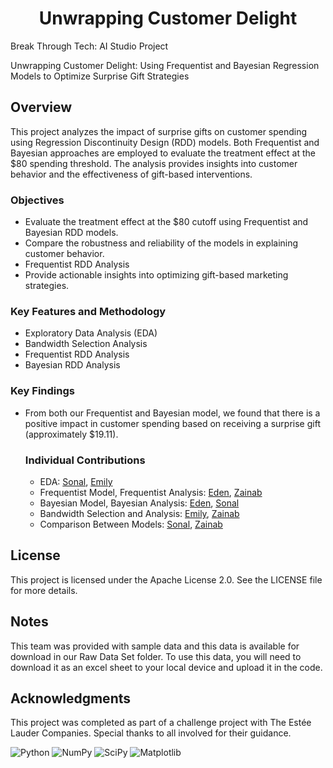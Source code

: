 <h1 align="center">Unwrapping Customer Delight</h1>

<p>Break Through Tech: AI Studio Project</p>
<p>Unwrapping Customer Delight: Using Frequentist and Bayesian Regression Models to Optimize Surprise Gift Strategies</p>

<h2>Overview</h2>
<p>This project analyzes the impact of surprise gifts on customer spending using Regression Discontinuity Design (RDD) models. Both Frequentist and Bayesian approaches are employed to evaluate the treatment effect at the $80 spending threshold. The analysis provides insights into customer behavior and the effectiveness of gift-based interventions.</p>

<h3>Objectives</h3>
<ul>
  <li>Evaluate the treatment effect at the $80 cutoff using Frequentist and Bayesian RDD models.</li>
  <li>Compare the robustness and reliability of the models in explaining customer behavior.</li>
  <li>Frequentist RDD Analysis</li>
  <li>Provide actionable insights into optimizing gift-based marketing strategies.</li>
</ul>

<h3>Key Features and Methodology </h3>
<ul>
  <li>Exploratory Data Analysis (EDA)</li>
  <li>Bandwidth Selection Analysis</li>
  <li>Frequentist RDD Analysis</li>
  <li>Bayesian RDD Analysis</li>
</ul>

<h3>Key Findings</h3>
<ul>
  <li>From both our Frequentist and Bayesian model, we found that there is a positive impact in customer spending based on receiving a surprise gift (approximately $19.11).
  </li>

<h3>Individual Contributions</h3>
<ul>
  <li> EDA: <a href="https://github.com/s-bhatia1216">Sonal</a>, <a href="https://github.com/emilyp6">Emily</a></li>
  <li> Frequentist Model, Frequentist Analysis: <a href="https://github.com/edenhandom">Eden</a>, <a href="https://github.com/zzaneer086">Zainab</a></li>
  <li> Bayesian Model, Bayesian Analysis: <a href="https://github.com/edenhandom">Eden</a>, <a href="https://github.com/s-bhatia1216">Sonal</a></li>
  <li> Bandwidth Selection and Analysis: <a href="https://github.com/emilyp6">Emily</a>, <a href="https://github.com/zzaneer086">Zainab</a></li>
  <li> Comparison Between Models: <a href="https://github.com/s-bhatia1216">Sonal</a>, <a href="https://github.com/zzaneer086">Zainab</a></li>
</ul>


  
</ul>


<h2>License</h2>
<p>This project is licensed under the Apache License 2.0. See the LICENSE file for more details.</p>
<h2>Notes</h2>
<p> This team was provided with sample data and this data is available for download in our Raw Data Set folder. To use this data, you will need to download it as an excel sheet to your local device and upload it in the code.</p>

<h2>Acknowledgments</h2>
<p>This project was completed as part of a challenge project with The Estée Lauder Companies. Special thanks to all involved for their guidance.</p>

![Python](https://img.shields.io/badge/python-3670A0?style=for-the-badge&logo=python&logoColor=ffdd54)
![NumPy](https://img.shields.io/badge/numpy-%23013243.svg?style=for-the-badge&logo=numpy&logoColor=white)
![SciPy](https://img.shields.io/badge/SciPy-%230C55A5.svg?style=for-the-badge&logo=scipy&logoColor=%white)
![Matplotlib](https://img.shields.io/badge/Matplotlib-%23ffffff.svg?style=for-the-badge&logo=Matplotlib&logoColor=black)
